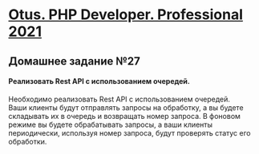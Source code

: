 [Otus. PHP Developer. Professional 2021](https://otus.ru/lessons/razrabotchik-php/?int_source=courses_catalog&int_term=programming)
==============================

## Домашнее задание №27

#### Реализовать Rest API с использованием очередей.

Необходимо реализовать Rest API с использованием очередей.  
Ваши клиенты будут отправлять запросы на обработку, а вы будете складывать их в очередь и возвращать номер запроса. 
В фоновом режиме вы будете обрабатывать запросы, а ваши клиенты периодически, используя номер запроса, будут проверять статус его обработки.    